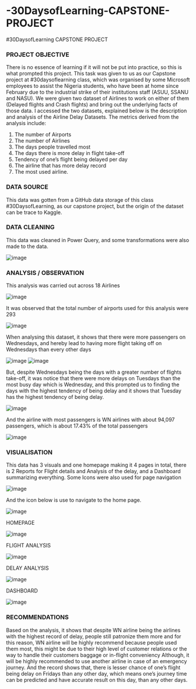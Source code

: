 # -30DaysofLearning-CAPSTONE-PROJECT
#30DaysofLearning CAPSTONE PROJECT

### PROJECT OBJECTIVE
There is no essence of learning if it will not be put into practice, so this is what prompted this project. This task was given to us as our Capstone project at #30daysoflearning class, which was organised by some Microsoft employees to assist the Nigeria students, who have been at home since February due to the industrial strike of their institutions staff (ASUU, SSANU and NASU).
We were given two dataset of Airlines to work on either of them (Delayed flights and Crash flights) and bring out the underlying facts of those data.
I accessed the two datasets, explained below is the description and analysis of the Airline Delay Datasets.
The metrics derived from the analysis include: 
1.	The number of Airports
2.	The number of Airlines
3.	The days people travelled most
4.	The days there is more delay in flight take-off
5.	Tendency of one’s flight being delayed per day
6.	The airline that has more delay record
7.	The most used airline.


### DATA SOURCE
This data was gotten from a GitHub data storage of this class #30DaysofLearning, as our capstone project, but the origin of the dataset can be trace to Kaggle.
### DATA CLEANING
This data was cleaned in Power Query, and some transformations were also made to the data.

![image](https://user-images.githubusercontent.com/106377378/179860056-dc57c65b-8f74-42a7-add9-8c6b805a940d.png)


### ANALYSIS / OBSERVATION
This analysis was carried out across 18 Airlines

![image](https://user-images.githubusercontent.com/106377378/179860106-ee52f5f1-51ec-44f5-b02f-66c2fec72707.png)

 
It was observed that the total number of airports used for this analysis were 293 

![image](https://user-images.githubusercontent.com/106377378/179860155-a068e77d-55bf-4e80-879d-be7734e0cc74.png)

 
When analysing this dataset, it shows that there were more passengers on Wednesdays, and hereby lead to having more flight taking off on Wednesdays than every other days

![image](https://user-images.githubusercontent.com/106377378/179860366-242a7aa3-9634-4a3e-acf5-1a12e9388588.png) ![image](https://user-images.githubusercontent.com/106377378/179860407-7130e1d8-0234-463d-9eb3-64be73dd2f7d.png)


   	
    
But, despite Wednesdays being the days with a greater number of flights take-off, it was notice that there were more delays on Tuesdays than the most busy day which is Wednesday, and this prompted us to finding the days with the highest tendency of being delay and it shows that Tuesday has the highest tendency of being delay.
 
 ![image](https://user-images.githubusercontent.com/106377378/179860502-d1e1e089-b2e8-44fa-9073-125227b412f9.png)


And the airline with most passengers is WN airlines with about 94,097 passengers, which is about 17.43% of the total passengers
 
 ![image](https://user-images.githubusercontent.com/106377378/179860568-e7fb53db-7514-4769-98b9-69bfc38efd64.png)

 


### VISUALISATION
This data has 3 visuals and one homepage making it 4 pages in total, there is  2 Reports for Flight details and Analysis of the delay, and a Dashboard summarizing everything. Some Icons were also used for page navigation 

 ![image](https://user-images.githubusercontent.com/106377378/179860729-dbe21968-61bc-48ea-bcb9-2a6ea7791c10.png)

 
And the icon below is use to navigate to the home page.

![image](https://user-images.githubusercontent.com/106377378/179860763-1cd0bb34-198e-4f10-901c-f4f904b098e6.png)

 
HOMEPAGE

 ![image](https://user-images.githubusercontent.com/106377378/179860844-9223998d-9b47-467f-b987-c0dfae83c911.png)


FLIGHT ANALYSIS
 
 ![image](https://user-images.githubusercontent.com/106377378/179860913-423f93fb-008c-497d-ad48-f5b1f4b16c25.png)


DELAY ANALYSIS
 
 ![image](https://user-images.githubusercontent.com/106377378/179860950-73a792fa-271d-47a7-958b-feaf42858ab2.png)

 
DASHBOARD
 
![image](https://user-images.githubusercontent.com/106377378/179860989-00a540ed-5e2b-466f-b6e1-b00fedea07ad.png)


### RECOMMENDATIONS
Based on the analysis, it shows that despite WN airline being the airlines with the highest record of delay, people still patronize them more and for this reason, WN airline will be highly recommend because people used them most, this might be due to their high level of customer relations or the way to handle their customers baggage or in-flight conveniency
Although, it will be highly recommended to use another airline in case of an emergency journey. 
And the record shows that, there is lesser chance of one’s flight being delay on Fridays than any other day, which means one’s journey time can be predicted and have accurate result on this day, than any other days. 

